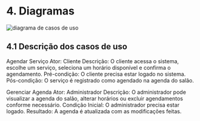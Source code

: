 # 4. Diagramas

![diagrama de casos de uso](diagrama1.png)


## 4.1 Descrição dos casos de uso

Agendar Serviço
Ator: Cliente
Descrição: O cliente acessa o sistema, escolhe um serviço, seleciona um horário disponível e confirma o agendamento.
Pré-condição: O cliente precisa estar logado no sistema.
Pós-condição: O serviço é registrado como agendado na agenda do salão.


Gerenciar Agenda
Ator: Administrador
Descrição: O administrador pode visualizar a agenda do salão, alterar horários ou excluir agendamentos conforme necessário.
Condição Inicial: O administrador precisa estar logado.
Resultado: A agenda é atualizada com as modificações feitas.

